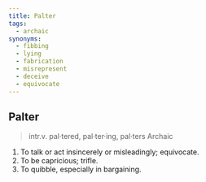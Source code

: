 ```yaml
---
title: Palter
tags:
  - archaic
synonyms:
  - fibbing
  - lying
  - fabrication
  - misrepresent
  - deceive
  - equivocate
---
```


## Palter

> intr.v. pal·tered, pal·ter·ing, pal·ters Archaic

1. To talk or act insincerely or misleadingly; equivocate.
2. To be capricious; trifle.
3. To quibble, especially in bargaining.
